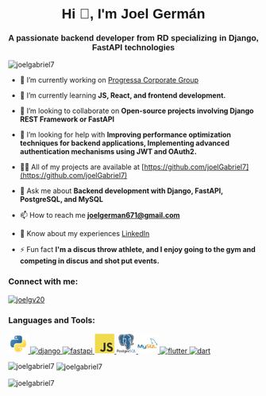 <h1 align="center" style="font-family: 'Raleway', sans-serif;">Hi 👋, I'm Joel Germán</h1>
<h3 align="center" style="font-family: 'Montserrat', sans-serif;">A passionate backend developer from RD specializing in Django, FastAPI technologies</h3>

<p align="left">
  <img src="https://komarev.com/ghpvc/?username=joelgabriel7&label=Profile%20views&color=0e75b6&style=flat" alt="joelgabriel7" />
</p>

- 🔭 I’m currently working on [Progressa Corporate Group](https://www.progressa.group/)

- 🌱 I’m currently learning **JS, React,  and frontend development.**

- 👯 I’m looking to collaborate on **Open-source projects involving Django REST Framework or FastAPI**

- 🤝 I’m looking for help with **Improving performance optimization techniques for backend applications, Implementing advanced authentication mechanisms using JWT and OAuth2.**

- 👨‍💻 All of my projects are available at [https://github.com/joelGabriel7](https://github.com/joelGabriel7)

- 💬 Ask me about **Backend development with Django, FastAPI, PostgreSQL, and MySQL**

- 📫 How to reach me **joelgerman671@gmail.com**

- 📄 Know about my experiences [LinkedIn](http://www.linkedin.com/in/joelgv20)

- ⚡ Fun fact **I'm a discus throw athlete, and I enjoy going to the gym and competing in discus and shot put events.**

### Connect with me:
<p align="left">
  <a href="https://linkedin.com/in/joelgv20" target="blank">
    <img align="center" src="https://raw.githubusercontent.com/rahuldkjain/github-profile-readme-generator/master/src/images/icons/Social/linked-in-alt.svg" alt="joelgv20" height="30" width="40" />
  </a>
</p>

### Languages and Tools:
<p align="left">
  <!-- Python -->
  <a href="https://www.python.org" target="_blank" rel="noreferrer">
    <img src="https://raw.githubusercontent.com/devicons/devicon/master/icons/python/python-original.svg" alt="python" width="40" height="40"/>
  </a>
  <!-- Django -->
  <a href="https://www.djangoproject.com/" target="_blank" rel="noreferrer">
    <img src="https://cdn.worldvectorlogo.com/logos/django.svg" alt="django" width="40" height="40"/>
  </a>
  <!-- FastAPI -->
  <a href="https://fastapi.tiangolo.com/" target="_blank" rel="noreferrer">
    <img src="https://cdn.worldvectorlogo.com/logos/fastapi.svg" alt="fastapi" width="40" height="40"/>
  </a>
  <!-- JavaScript -->
  <a href="https://developer.mozilla.org/en-US/docs/Web/JavaScript" target="_blank" rel="noreferrer">
    <img src="https://raw.githubusercontent.com/devicons/devicon/master/icons/javascript/javascript-original.svg" alt="javascript" width="40" height="40"/>
  </a>
  <!-- PostgreSQL -->
  <a href="https://www.postgresql.org" target="_blank" rel="noreferrer">
    <img src="https://raw.githubusercontent.com/devicons/devicon/master/icons/postgresql/postgresql-original-wordmark.svg" alt="postgresql" width="40" height="40"/>
  </a>
  <!-- MySQL -->
  <a href="https://www.mysql.com/" target="_blank" rel="noreferrer">
    <img src="https://raw.githubusercontent.com/devicons/devicon/master/icons/mysql/mysql-original-wordmark.svg" alt="mysql" width="40" height="40"/>
  </a>
  <!-- Flutter -->
  <a href="https://flutter.dev" target="_blank" rel="noreferrer">
    <img src="https://www.vectorlogo.zone/logos/flutterio/flutterio-icon.svg" alt="flutter" width="40" height="40"/>
  </a>
  <!-- Dart -->
  <a href="https://dart.dev" target="_blank" rel="noreferrer">
    <img src="https://www.vectorlogo.zone/logos/dartlang/dartlang-icon.svg" alt="dart" width="40" height="40"/>
  </a>
</p>

<p>
  <img align="left" src="https://github-readme-stats.vercel.app/api/top-langs?username=joelgabriel7&show_icons=true&locale=en&layout=compact" alt="joelgabriel7" />
</p>

<p>
  &nbsp;<img align="center" src="https://github-readme-stats.vercel.app/api?username=joelgabriel7&show_icons=true&locale=en" alt="joelgabriel7" />
</p>

<p>
  <img align="center" src="https://github-readme-streak-stats.herokuapp.com/?user=joelgabriel7&" alt="joelgabriel7" />
</p>
